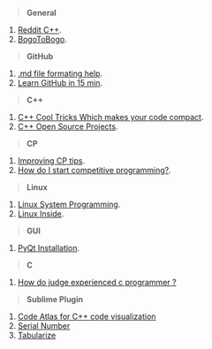
> **General**

1. [Reddit C++](https://www.reddit.com/r/cpp/).
2. [BogoToBogo](http://www.bogotobogo.com/DesignPatterns/introduction.php).

> **GitHub**
 
1. [.md file formating help](https://help.github.com/articles/basic-writing-and-formatting-syntax/).
2. [Learn GitHub in 15 min](https://try.github.io/levels/1/challenges/1).

> **C++**

1. [C++ Cool Tricks Which makes your code compact](https://www.quora.com/What-are-some-cool-C++-tricks).
2. [C++ Open Source Projects](https://www.quora.com/What-are-the-best-medium-size-open-source-C++-projects-for-a-beginner-to-learn-template-and-other-advanced-C++-techniques).

> **CP**

1. [Improving CP tips](https://www.quora.com/What-is-the-best-strategy-to-improve-my-skills-in-competitive-programming-in-2-3-months).
2. [How do I start competitive programming?](https://www.quora.com/How-do-I-start-competitive-programming-5).

> **Linux**

1. [Linux System Programming](https://www.gitbook.com/book/devnaga/linux-systems-programming-with-c/details).
2. [Linux Inside](https://www.gitbook.com/book/0xax/linux-insides/details).

> **GUI**

1. [PyQt Installation](https://github.com/VisheshPatel/Bookmarks/blob/master/PyQt%20Installation.md).

> **C**

1. [How do judge experienced c programmer ?](https://www.quora.com/How-do-you-judge-an-experienced-C-programmer-by-only-five-questions)

> **Sublime Plugin**

1. [Code Atlas for C++ code visualization](https://github.com/league1991/CodeAtlasSublime)
2. [Serial Number](https://github.com/VisheshPatel/DeveloperUseful/blob/master/Sublime%20Text%20Plugin%20:%20Serial%20Number.md)
3. [Tabularize](https://github.com/VisheshPatel/DeveloperUseful/blob/master/Sublime%20Text%20Plugin%20:%20Tabularize.md)
